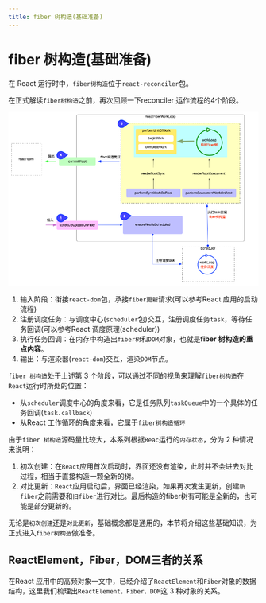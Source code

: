 ```yaml
---
title: fiber 树构造(基础准备)
---
```


# fiber 树构造(基础准备)

在 React 运行时中，`fiber树构造`位于`react-reconciler`包。

在正式解读`fiber树构造`之前，再次回顾一下reconciler 运作流程的4个阶段。

![](https://raw.githubusercontent.com/yuhongjing/img-folder/master/img/reactfiberworkloop.b647e134.png)

1. 输入阶段：衔接`react-dom`包，承接`fiber更新`请求(可以参考React 应用的启动流程)
2. 注册调度任务：与调度中心(`scheduler`包)交互，注册调度任务`task`，等待任务回调(可以参考React 调度原理(scheduler))
3. 执行任务回调：在内存中构造出`fiber树`和`DOM`对象，也就是**fiber 树构造的重点内容**。
4. 输出：与渲染器(`react-dom`)交互，渲染`DOM`节点。

`fiber 树构造`处于上述第 3 个阶段，可以通过不同的视角来理解`fiber树构造`在`React`运行时所处的位置：

* 从`scheduler`调度中心的角度来看，它是任务队列`taskQueue`中的一个具体的任务回调(`task.callback`)
* 从React 工作循环的角度来看，它属于`fiber树构造循环`

由于`fiber 树构造`源码量比较大，本系列根据`Reac`运行的`内存状态`，分为 2 种情况来说明：

1. 初次创建：在`React`应用首次启动时，界面还没有渲染，此时并不会进去对比过程，相当于直接构造一颗全新的树。
2. 对比更新：`React`应用启动后，界面已经渲染，如果再次发生更新，创建`新fiber`之前需要和`旧fiber`进行对比。最后构造的fiber树有可能是全新的，也可能是部分更新的。

无论是`初次创建`还是`对比更新`，基础概念都是通用的，本节将介绍这些基础知识，为正式进入`fiber树构造`做准备。

## ReactElement，Fiber，DOM三者的关系

在React 应用中的高频对象一文中，已经介绍了`ReactElement`和`Fiber`对象的数据结构，这里我们梳理出`ReactElement，Fiber，DOM`这 3 种对象的关系。

